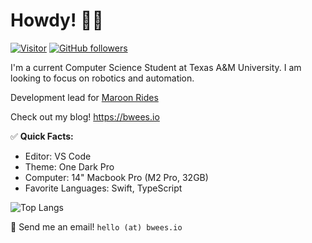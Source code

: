# Howdy! 👋🏻

[![Visitor](https://visitor-badge.laobi.icu/badge?page_id=bwees.bwees)](https://github.com/bwees) [![GitHub followers](https://img.shields.io/github/followers/bwees.svg?style=social&label=Follow)](https://github.com/bwees?tab=followers)

I'm a current Computer Science Student at Texas A&M University. I am looking to focus on robotics and automation.

Development lead for [Maroon Rides](https://github.com/Maroon-Rides)

Check out my blog! https://bwees.io

✅ **Quick Facts:**
- Editor: VS Code
- Theme: One Dark Pro
- Computer: 14" Macbook Pro (M2 Pro, 32GB)
- Favorite Languages: Swift, TypeScript

![Top Langs](https://github-readme-stats.vercel.app/api/top-langs/?username=bwees&layout=compact&hide=css,jupyter%20notebook,c,assembly&theme=one_dark_pro)

📨 Send me an email! `hello (at) bwees.io`
